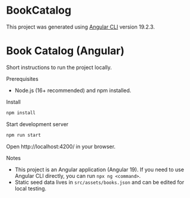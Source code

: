 # BookCatalog

This project was generated using [Angular CLI](https://github.com/angular/angular-cli) version 19.2.3.

# Book Catalog (Angular)

Short instructions to run the project locally.

Prerequisites

- Node.js (16+ recommended) and npm installed.

Install

```bash
npm install
```

Start development server

```bash
npm run start
```

Open http://localhost:4200/ in your browser.

Notes

- This project is an Angular application (Angular 19). If you need to use Angular CLI directly, you can run `npx ng <command>`.
- Static seed data lives in `src/assets/books.json` and can be edited for local testing.
